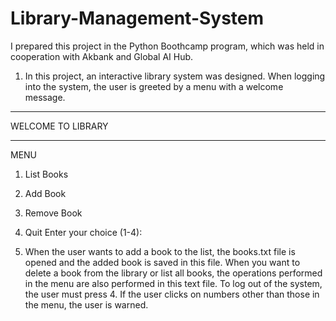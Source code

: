 # Library-Management-System
I prepared this project in the Python Boothcamp program, which was held in cooperation with Akbank and Global AI Hub.


1) In this project, an interactive library system was designed. When logging into the system, the user is greeted by a menu with a welcome message.

***********************
WELCOME TO LIBRARY
***********************
 MENU 
1) List Books
2) Add Book
3) Remove Book
4) Quit
Enter your choice (1-4):





2)  When the user wants to add a book to the list, the books.txt file is opened and the added book is saved in this file. When you want to delete a book from the library or list all books, the operations performed in the menu are also performed in this text file. To log out of the system, the user must press 4. If the user clicks on numbers other than those in the menu, the user is warned.
